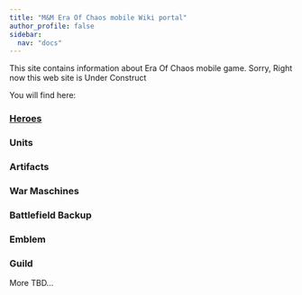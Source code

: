 ```yaml
---
title: "M&M Era Of Chaos mobile Wiki portal"
author_profile: false
sidebar:
  nav: "docs"
---
```


This site contains information about Era Of Chaos mobile game.
Sorry, Right now this web site is Under Construct

You will find here:
### [Heroes](/heroes/) <i class="fas fa-chess-king"></i>
### Units
### Artifacts

### War Maschines
### Battlefield Backup
### Emblem
### Guild

More TBD...
